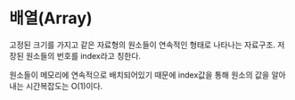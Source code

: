 # 배열(Array)

고정된 크기를 가지고 같은 자료형의 원소들이 연속적인 형태로 나타나는 자료구조.
저장된 원소들의 번호를 index라고 칭한다.

원소들이 메모리에 연속적으로 배치되어있기 때문에 index값을 통해 원소의 값을 알아내는 시간복잡도는 O(1)이다.

